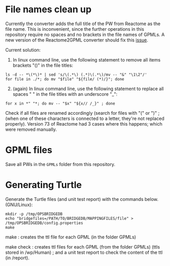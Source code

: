 # File names clean up

Currently the converter adds the full title of the PW from Reactome as the file name. This is inconvenient, since the further operations in this repository require no spaces and no brackets in the file names of GPMLs. A new version of the Reactome2GPML converter should fix this [issue](https://github.com/wikipathways/reactome2gpml-converter/issues/55).

Current solution:
1. In linux command line, use the following statement to remove all items brackets "()" in the file titles:
```
ls -d -- *\(*\)* | sed 's/\(.*\) (.*)\(.*\)/mv -- "&" "\1\2"/'
for file in ./*; do mv "$file" "${file/ (*)/}"; done
```
2. (again) In linux command line, use the following statement to replace all spaces " " in the file titles with an underscore "_":
```
for x in *" "*; do mv -- "$x" "${x// /_}" ; done
```
Check if all files are renamed accordingly (search for files with "(" or ")" ; (when one of these characters is connected to a letter, they're not replaced properly). Version 73 of Reactome had 3 cases where this happens; which were removed manually.

# GPML files

Save all PWs in the `GPMLs` folder from this repository.

# Generating Turtle

Generate the Turtle files (and unit test report) with the commands below.(GNU/Linux):

```shell
mkdir -p /tmp/OPSBRIDGEDB
echo "bridgefiles=/PATH/TO/BRIDGEDB/MAPPINGFILES/file" > /tmp/OPSBRIDGEDB/config.properties
make
```
make : creates the ttl file for each GPML (in the folder GPMLs)

make check : creates ttl files for each GPML (from the folder GPMLs) (ttls stored in /wp/Human) ; and a unit test report to check the content of the ttl (in /report).
